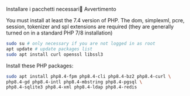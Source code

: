 Installare i pacchetti necessari
Avvertimento

You must install at least the 7.4 version of PHP. The dom, simplexml, pcre, session, tokenizer and spl extensions are required (they are generally turned on in a standard PHP 7/8 installation)
```bash
sudo su # only necessary if you are not logged in as root
apt update # update packages list
sudo apt install curl openssl libssl3
```



Install these PHP packages:
```bash
sudo apt install php8.4-fpm php8.4-cli php8.4-bz2 php8.4-curl \
php8.4-gd php8.4-intl php8.4-mbstring php8.4-pgsql \
php8.4-sqlite3 php8.4-xml php8.4-ldap php8.4-redis
```

